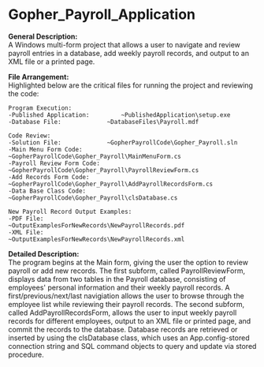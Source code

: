 # Gopher_Payroll_Application

**General Description:**<br>
A Windows multi-form project that allows a user to navigate and review payroll entries in a database, add weekly payroll records, 
and output to an XML file or a printed page. 

**File Arrangement:**<br>
Highlighted below are the critical files for running the project and reviewing the code:
	
	Program Execution:
	-Published Application: 		~PublishedApplication\setup.exe
	-Database File:				~DatabaseFiles\Payroll.mdf
	
	Code Review:
	-Solution File: 			~GopherPayrollCode\Gopher_Payroll.sln
	-Main Menu Form Code:			~GopherPayrollCode\Gopher_Payroll\MainMenuForm.cs
	-Payroll Review Form Code:		~GopherPayrollCode\Gopher_Payroll\PayrollReviewForm.cs
	-Add Records Form Code:			~GopherPayrollCode\Gopher_Payroll\AddPayrollRecordsForm.cs
	-Data Base Class Code:			~GopherPayrollCode\Gopher_Payroll\clsDatabase.cs
	
	New Payroll Record Output Examples:
	-PDF File: 				~OutputExamplesForNewRecords\NewPayrollRecords.pdf
	-XML File: 				~OutputExamplesForNewRecords\NewPayrollRecords.xml

**Detailed Description:**<br>
The program begins at the Main form, giving the user the option to review payroll or add new records.  The first subform, called PayrollReviewForm, 
displays data from two tables in the Payroll database, consisting of employees' personal information and their weekly payroll records.  A 
first/previous/next/last navigiation allows the user to browse through the employee list while reviewing their payroll records.  The second subform, 
called AddPayrollRecordsForm, allows the user to input weekly payroll records for different employees, output to an XML file or printed page, and 
commit the records to the database. Database records are retrieved or inserted by using the clsDatabase class, which uses an App.config-stored 
connection string and SQL command objects to query and update via stored procedure.  

